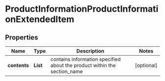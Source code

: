 # ProductInformationProductInformationExtendedItem


## Properties

| Name | Type | Description | Notes |
|------------ | ------------- | ------------- | -------------|
**contents** | **List<ProductInformationRows>** | contains information specified about the product within the section_name |[optional]|